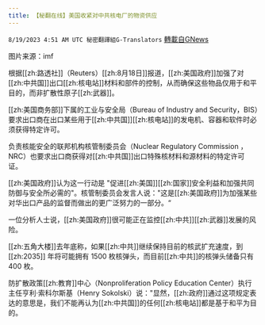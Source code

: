 ```yaml
---
title: 【秘翻在线】美国收紧对中共核电厂的物资供应
---
```

`8/19/2023 4:51 AM UTC 秘密翻譯組G-Translators` [轉載自GNews](https://gnews.org/articles/1569967)

图片来源：imf

根据[[zh:路透社]]（Reuters）[[zh:8月18日]]报道，[[zh:美国政府]]加强了对[[zh:中共国]]出口[[zh:核电站]]材料和部件的控制，从而确保这些物品仅用于和平目的，而非扩散性原子[[zh:武器]]。

[[zh:美国商务部]]下属的工业与安全局（Bureau of Industry and Security，BIS）要求出口商在出口某些用于[[zh:中共国]][[zh:核电站]]的发电机、容器和软件时必须获得特定许可。

负责核能安全的联邦机构核管制委员会（Nuclear Regulatory Commission ，NRC）也要求出口商获得对[[zh:中共国]]出口特殊核材料和源材料的特定许可证。

[[zh:美国政府]]认为这一行动是 "促进[[zh:美国]][[zh:国家]]安全利益和加强共同防御与安全所必需的"。核管制委员会发言人说："这是[[zh:美国政府]]为加强某些对华出口产品的监督而做出的更广泛努力的一部分。“

一位分析人士说，[[zh:美国政府]]很可能正在监控[[zh:中共]][[zh:武器]]发展的风险。

[[zh:五角大楼]]去年底称，如果[[zh:中共]]继续保持目前的核武扩充速度，到 [[zh:2035]] 年将可能拥有 1500 枚核弹头，而目前[[zh:中共]]的核弹头储备只有 400 枚。

防扩散政策[[zh:教育]]中心（Nonproliferation Policy Education Center）执行主任亨利·索科尔斯基（Henry Sokolski）说："显然，[[zh:政府]]通过这项规定表达的意思是，我们不能再认为[[zh:中共国]]的任何[[zh:核电站]]都是基于和平为目的。
